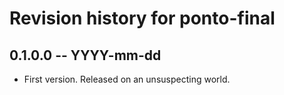 # Revision history for ponto-final

## 0.1.0.0 -- YYYY-mm-dd

* First version. Released on an unsuspecting world.
